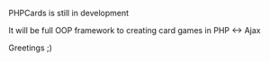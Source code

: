 PHPCards is still in development

It will be full OOP framework to creating card games in PHP <-> Ajax

Greetings ;)
